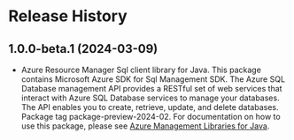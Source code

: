 # Release History

## 1.0.0-beta.1 (2024-03-09)

- Azure Resource Manager Sql client library for Java. This package contains Microsoft Azure SDK for Sql Management SDK. The Azure SQL Database management API provides a RESTful set of web services that interact with Azure SQL Database services to manage your databases. The API enables you to create, retrieve, update, and delete databases. Package tag package-preview-2024-02. For documentation on how to use this package, please see [Azure Management Libraries for Java](https://aka.ms/azsdk/java/mgmt).
